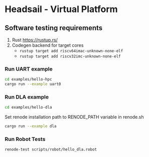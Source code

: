 # Headsail - Virtual Platform

## Software testing requirements

1. Rust <https://rustup.rs/>
2. Codegen backend for target cores
    * `rustup target add riscv64imac-unknown-none-elf`
    * `rustup target add riscv32imc-unknown-none-elf`

### Run UART example

```sh
cd examples/hello-hpc
cargo run --example uart0
```

### Run DLA example

```sh
cd examples/hello-dla
```

Set renode installation path to RENODE_PATH variable in renode.sh

```sh
cargo run --example dla
```

### Run Robot Tests

```sh
renode-test scripts/robot/hello_dla.robot
```
